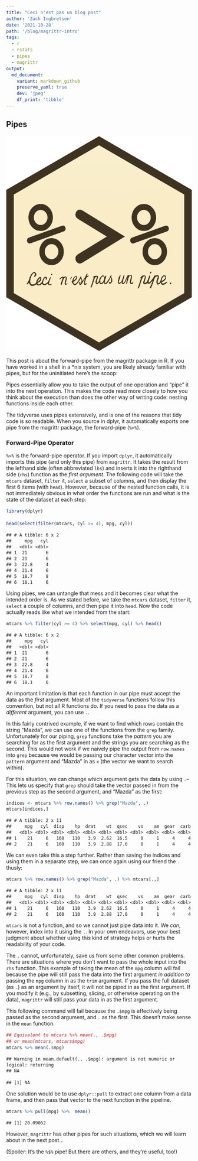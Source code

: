 ```yaml
---
title: "Ceci n'est pas un blog post"
author: 'Zach Ingbretsen'
date: '2021-10-28'
path: '/blog/magrittr-intro'
tags:
  - r
  - rstats
  - pipes
  - magrittr
output:
  md_document:
    variant: markdown_github
    preserve_yaml: true
    dev: 'jpeg'
    df_print: 'tibble'
---
```


## Pipes

<div classname="right">

<img src="imgs/magrittr.png" />

</div>

This post is about the forward-pipe from the magrittr package in R. If
you have worked in a shell in a \*nix system, you are likely already
familiar with pipes, but for the uninitiated here’s the scoop:

Pipes essentially allow you to take the output of one operation and
“pipe” it into the next operation. This makes the code read more closely
to how you think about the execution than does the other way of writing
code: nesting functions inside each other.

The tidyverse uses pipes extensively, and is one of the reasons that
tidy code is so readable. When you source in dplyr, it automatically
exports one pipe from the magrittr package, the forward-pipe (`%>%`).

### Forward-Pipe Operator

`%>%` is the forward-pipe operator. If you import `dplyr`, it
automatically imports this pipe (and only this pipe) from `magrittr`. It
takes the result from the lefthand side (often abbreviated `lhs`) and
inserts it into the righthand side (`rhs`) function as the _first
argument_. The following code will take the `mtcars` dataset, `filter`
it, `select` a subset of columns, and then display the first 6 items
(with `head`). However, because of the nested function calls, it is not
immediately obvious in what order the functions are run and what is the
state of the dataset at each step:

```r
library(dplyr)

head(select(filter(mtcars, cyl >= 4), mpg, cyl))
```

    ## # A tibble: 6 x 2
    ##     mpg   cyl
    ##   <dbl> <dbl>
    ## 1  21       6
    ## 2  21       6
    ## 3  22.8     4
    ## 4  21.4     6
    ## 5  18.7     8
    ## 6  18.1     6

Using pipes, we can untangle that mess and it becomes clear what the
intended order is. As we stated before, we take the `mtcars` dataset,
`filter` it, `select` a couple of columns, and then pipe it into `head`.
Now the code actually reads like what we intended from the start:

```r
mtcars %>% filter(cyl >= 4) %>% select(mpg, cyl) %>% head()
```

    ## # A tibble: 6 x 2
    ##     mpg   cyl
    ##   <dbl> <dbl>
    ## 1  21       6
    ## 2  21       6
    ## 3  22.8     4
    ## 4  21.4     6
    ## 5  18.7     8
    ## 6  18.1     6

An important limitation is that each function in our pipe must accept
the data as the _first_ argument. Most of the `tidyverse` functions
follow this convention, but not all R functions do. If you need to pass
the data as a _different_ argument, you can use `.`.

In this fairly contrived example, if we want to find which rows contain
the string “Mazda”, we can use one of the functions from the `grep`
family. Unfortunately for our piping, `grep` functions take the
_pattern_ you are searching for as the first argument and the strings
you are searching as the second. This would not work if we naively pipe
the output from `row.names` into `grep` because we would be passing our
character vector into the `pattern` argument and “Mazda” in as `x` (the
vector we want to search within).

For this situation, we can change which argument gets the data by using
`.`–This lets us specify that `grep` should take the vector passed in
from the previous step as the second argument, and “Mazda” as the first:

```r
indices <- mtcars %>% row.names() %>% grep("Mazda", .)
mtcars[indices,]
```

    ## # A tibble: 2 x 11
    ##     mpg   cyl  disp    hp  drat    wt  qsec    vs    am  gear  carb
    ##   <dbl> <dbl> <dbl> <dbl> <dbl> <dbl> <dbl> <dbl> <dbl> <dbl> <dbl>
    ## 1    21     6   160   110   3.9  2.62  16.5     0     1     4     4
    ## 2    21     6   160   110   3.9  2.88  17.0     0     1     4     4

We can even take this a step further. Rather than saving the indices and
using them in a separate step, we can once again using our friend the
`.` thusly:

```r
mtcars %>% row.names() %>% grep("Mazda", .) %>% mtcars[.,]
```

    ## # A tibble: 2 x 11
    ##     mpg   cyl  disp    hp  drat    wt  qsec    vs    am  gear  carb
    ##   <dbl> <dbl> <dbl> <dbl> <dbl> <dbl> <dbl> <dbl> <dbl> <dbl> <dbl>
    ## 1    21     6   160   110   3.9  2.62  16.5     0     1     4     4
    ## 2    21     6   160   110   3.9  2.88  17.0     0     1     4     4

`mtcars` is not a function, and so we cannot just pipe data into it. We
_can_, however, index into it using the `.`. In your own endeavors, use
your best judgment about whether using this kind of strategy helps or
hurts the readability of your code.

The `.` cannot, unfortunately, save us from some other common problems.
There are situations where you don’t want to pass the whole input into
the `rhs` function. This example of taking the mean of the `mpg` column
will fail because the pipe will still pass the data into the first
argument _in addition to_ passing the `mpg` column in as the `trim`
argument. If you pass the full dataset (as `.`) as an argument by
itself, it will not be piped in as the first argument. If you modify it
(e.g., by subsetting, slicing, or otherwise operating on the data),
`magrittr` will still pass your data in as the first argument.

This following command will fail because the `.$mpg` is effectively
being passed as the second argument, and `.` as the first. This doesn’t
make sense in the `mean` function.

```r
## Equivalent to mtcars %>% mean(., .$mpg)
## or mean(mtcars, mtcars$mpg)
mtcars %>% mean(.$mpg)
```

    ## Warning in mean.default(., .$mpg): argument is not numeric or logical: returning
    ## NA

    ## [1] NA

One solution would be to use `dplyr::pull` to extract one column from a
data frame, and then pass that vector to the next function in the
pipeline.

```r
mtcars %>% pull(mpg) %>%  mean()
```

    ## [1] 20.09062

However, `magrittr` has other pipes for such situations, which we will
learn about in the next post…

(Spoiler: It’s the `%$%` pipe! But there are others, and they’re useful,
too!)

